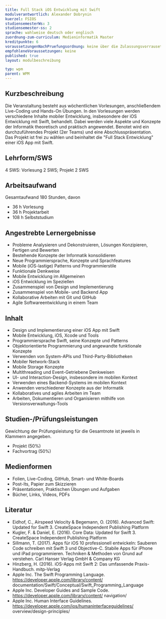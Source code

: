```yaml
---
title: Full Stack iOS Entwicklung mit Swift
modulverantwortlich: Alexander Dobrynin
kuerzel: FSIOS
studiensemesterWs: 3
studiensemester-ss: 2
sprache: wahlweise deutsch oder englisch
zuordnung-zum-curriculum: Medieninformatik Master
kreditpunkte: 6
voraussetzungenNachPruefungsordnung: keine über die Zulassungsvorrausetzungen zum Studium hinausgehenden
empfohleneVoraussetzungen: keine
published: true
layout: modulbeschreibung

typ: wpm
parent: WPM
---
```


## Kurzbeschreibung
Die Veranstaltung besteht aus wöchentlichen Vorlesungen, anschließendem Live-Coding und Hands-On Übungen. In den Vorlesungen werden verschiedene Inhalte mobiler Entwicklung, insbesondere der iOS Entwicklung mit Swift, behandelt. Dabei werden viele Aspekte und Konzepte der Informatik theoretisch und praktisch angewendet. Benotet wird ein durchzuführendes Projekt (2er Teams) und eine Abschlusspräsentation. Das Projekt ist frei zu wählen und beinhaltet die "Full Stack Entwicklung" einer iOS App mit Swift.

## Lehrform/SWS 
4 SWS: Vorlesung 2 SWS; Projekt 2 SWS

## Arbeitsaufwand 
Gesamtaufwand 180 Stunden, davon
- 36 h Vorlesung
- 36 h Projektarbeit
- 108 h Selbststudium

## Angestrebte Lernergebnisse
- Probleme Analysieren und Dekonstruieren, Lösungen Konzipieren, Fertigen und Bewerten
- Bestehende Konzepte der Informatik konsolidieren
- Neue Programmiersprache, Konzepte und Sprachfeatures
- Mobile (iOS-lastige) Patterns und Programmierstile
- Funktionale Denkweise
- Mobile Entwicklung im Allgemeinen
- iOS Entwicklung im Speziellen
- Zusammenspiel von Design und Implementierung
- Zusammenspiel von Mobile- und Backend App
- Kollaborative Arbeiten mit Git und GitHub
- Agile Softwareentwicklung in einem Team

## Inhalt
- Design und Implementierung einer iOS App mit Swift
- Mobile Entwicklung, iOS, Xcode und Tools
- Programmiersprache Swift, seine Konzepte und Patterns
- Objektorientierte Programmierung und angewandte funktionale Konzepte
- Verwenden von System-APIs und Third-Party-Bibliotheken
- Mobiler Network-Stack
- Mobile Storage Konzepte
- Multithreading und Event-Getriebene Denkweisen
- UI- und Interaction-Design, insbesondere im mobilen Kontext
- Verwenden eines Backend-Systems im mobilen Kontext
- Anwenden verschiedener Konzepte aus der Informatik
- Kollaboratives und agiles Arbeiten im Team
- Arbeiten, Dokumentieren und Organisieren mithilfe von Versionsverwaltungs-Tools

## Studien-/Prüfungsleistungen
Gewichtung der Prüfungsleistung für die Gesamtnote ist jeweils in Klammern angegeben.
- Projekt (50%)
- Fachvortrag (50%)

## Medienformen
- Folien, Live-Coding, GitHub, Smart- und White-Boards
- Post-Its, Papier zum Skizzieren
- Präsentationen, Praktischen Übungen und Aufgaben
- Bücher, Links, Videos, PDFs

## Literatur
- Eidhof, C., Airspeed Velocity & Begemann, O. (2016). Advanced Swift: Updated for Swift 3.
CreateSpace Independent Publishing Platform
- Kugler, F. & Daniel, E. (2016). Core Data: Updated for Swift 3. CreateSpace Independent
Publishing Platform
- Sillmann, T. (2017). Apps für iOS 10 professionell entwickeln: Sauberen Code schreiben mit
Swift 3 und Objective-C. Stabile Apps für iPhone und iPad programmieren. Techniken &
Methoden von Grund auf verstehen. Carl Hanser Verlag GmbH & Company KG
- Hinzberg, H. (2016). iOS-Apps mit Swift 2: Das umfassende Praxis-Handbuch. mitp-Verlag
- Apple Inc. The Swift Programming Language. https://developer.apple.com/library/content/
documentation/Swift/Conceptual/Swift_Programming_Language
- Apple Inc. Developer Guides and Sample Code. https://developer.apple.com/library/content/
navigation/
- Apple Inc. Human Interface Guidelines. https://developer.apple.com/ios/humaninterfaceguidelines/
overview/design-principles/
